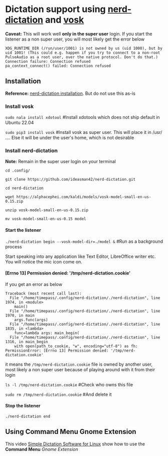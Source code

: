 # Dictation support using [nerd-dictation](https://github.com/ideasman42/nerd-dictation) and [vosk](https://alphacephei.com/vosk/)

**Caveat:** This will work well **only in the super user** login. If you start the listener as a non super user, you will most likely get the error below

```
XDG_RUNTIME_DIR (/run/user/1001) is not owned by us (uid 1000), but by uid 1001! (This could e.g. happen if you try to connect to a non-root PulseAudio as a root user, over the native protocol. Don't do that.)
Connection failure: Connection refused
pa_context_connect() failed: Connection refused
```

## Installation

**Reference:** [nerd-dictation installation](https://github.com/ideasman42/nerd-dictation?tab=readme-ov-file#install). But do not use this as-is

### Install vosk
`sudo nala install xdotool` #Install xdotools which does not ship default in Ubuntu 22.04

`sudo pip3 install vosk` #Install vosk as super user. This will place it in /usr/ .... Else it will be under the user's home, which is not desirable

 ### Install nerd-dictation

 **Note:** Remain in the super user login on your terminal
 
`cd .config/`

`git clone https://github.com/ideasman42/nerd-dictation.git`

`cd nerd-dictation`

`wget https://alphacephei.com/kaldi/models/vosk-model-small-en-us-0.15.zip`

`unzip vosk-model-small-en-us-0.15.zip`

`mv vosk-model-small-en-us-0.15 model`

#### Start the listener
 
`./nerd-dictation begin --vosk-model-dir=./model &` #Run as a background process

Start speaking into any application like Text Editor, LibreOffice writer etc. You will notice the mic icon come on.

#### [Errno 13] Permission denied: '/tmp/nerd-dictation.cookie'

If you get an error as below
```
Traceback (most recent call last):
  File "/home/timepass/.config/nerd-dictation/./nerd-dictation", line 1974, in <module>
    main()
  File "/home/timepass/.config/nerd-dictation/./nerd-dictation", line 1970, in main
    args.func(args)
  File "/home/timepass/.config/nerd-dictation/./nerd-dictation", line 1835, in <lambda>
    func=lambda args: main_begin(
  File "/home/timepass/.config/nerd-dictation/./nerd-dictation", line 1316, in main_begin
    with open(path_to_cookie, "w", encoding="utf-8") as fh:
PermissionError: [Errno 13] Permission denied: '/tmp/nerd-dictation.cookie'
```
it means the `/tmp/nerd-dictation.cookie` file is owned by another user, most likely a non super user because of playing around with it from their login

`ls -l /tmp/nerd-dictation.cookie` #Check who owns this file

`sudo rm /tmp/nerd-dictation.cookie` #And delete it

#### Stop the listener

`./nerd-dictation end`

## Using Command Menu Gnome Extension

This video [Simple Dictation Software for Linux](https://youtu.be/Cw1SESc8sdA) show how to use the **Command Menu** *Gnome Extension*




